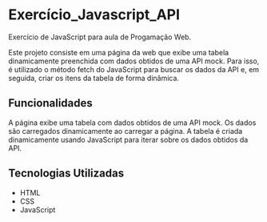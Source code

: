 # Exercício_Javascript_API
Exercício de JavaScript para aula de Progamação Web.

Este projeto consiste em uma página da web que exibe uma tabela dinamicamente preenchida com dados obtidos de uma API mock. Para isso, é utilizado o método fetch do JavaScript para buscar os dados da API e, em seguida, criar os itens da tabela de forma dinâmica.

##  Funcionalidades
A página exibe uma tabela com dados obtidos de uma API mock. Os dados são carregados dinamicamente ao carregar a página. A tabela é criada dinamicamente usando JavaScript para iterar sobre os dados obtidos da API.

## Tecnologias Utilizadas
* HTML
* CSS
* JavaScript
